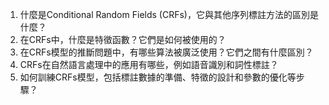 1. 什麼是Conditional Random Fields (CRFs)，它與其他序列標註方法的區別是什麼？
2. 在CRFs中，什麼是特徵函數？它們是如何被使用的？
3. 在CRFs模型的推斷問題中，有哪些算法被廣泛使用？它們之間有什麼區別？
4. CRFs在自然語言處理中的應用有哪些，例如語音識別和詞性標註？
5. 如何訓練CRFs模型，包括標註數據的準備、特徵的設計和參數的優化等步驟？